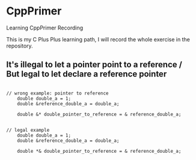 # CppPrimer
Learning CppPrimer Recording

This is my C Plus Plus learning path, I will record the whole exercise in the repository. 

## It's illegal to let a pointer point to a reference / But legal to let declare a reference pointer

<pre><code>
// wrong example: pointer to reference
    double double_a = 1;
    double &reference_double_a = double_a;
    
    double &* double_pointer_to_reference = & reference_double_a;
</code></pre>
<pre><code>
// legal example
    double double_a = 1;
    double &reference_double_a = double_a;
    
    double *& double_pointer_to_reference = & reference_double_a;
</code></pre>